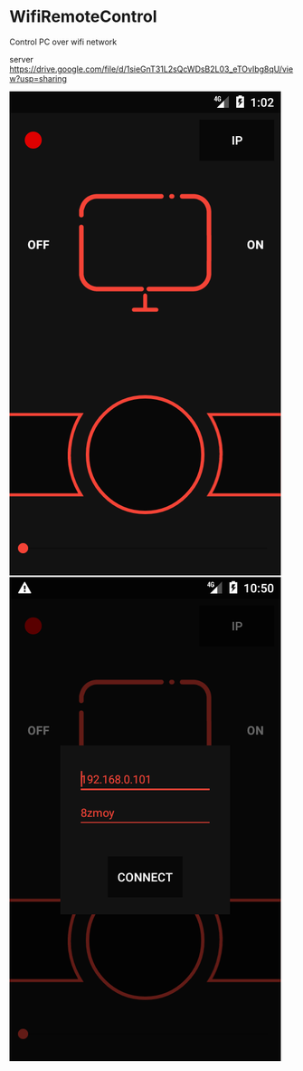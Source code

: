 # WifiRemoteControl

Control PC over wifi network

server https://drive.google.com/file/d/1sieGnT31L2sQcWDsB2L03_eTOvIbg8qU/view?usp=sharing


![main screen](https://github.com/Logsod/WifiRemoteControl/blob/master/images/Screenshot_1628341327.png?raw=true)![password screen](https://github.com/Logsod/WifiRemoteControl/blob/master/images/Screenshot_1628679007.png?raw=true)

